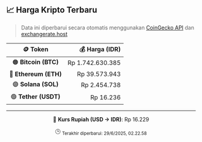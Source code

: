

<!-- HARGA_KRIPTO -->
## 📈 Harga Kripto Terbaru

> Data ini diperbarui secara otomatis menggunakan [CoinGecko API](https://www.coingecko.com/) dan [exchangerate.host](https://exchangerate.host/)

<div align="center">

| 🪙 Token | 💰 Harga (IDR) |
|:------:|---------------:|
| 🟠 **Bitcoin (BTC)**   | Rp 1.742.630.385 |
| 🔵 **Ethereum (ETH)**  | Rp 39.573.943 |
| 🟣 **Solana (SOL)**    | Rp 2.454.738 |
| 🟢 **Tether (USDT)**   | Rp 16.236 |

---

💱 **Kurs Rupiah (USD → IDR)**: Rp 16.229

🕒 <sub>Terakhir diperbarui: 29/6/2025, 02.22.58</sub>

</div>
<!-- /HARGA_KRIPTO -->